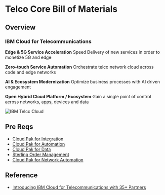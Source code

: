 # Telco Core Bill of Materials


## Overview

### IBM Cloud for Telecommunications 

**Edge & 5G Service Acceleration**
    Speed Delivery of new services in order to monetize 5G and edge

**Zero-touch Service Automation**
    Orchestrate telco network cloud across code and edge networks

**AI & Ecosystem Modernization**
    Optimize business processes with AI driven engagement

**Open Hybrid Cloud Platform / Ecosystem**
    Gain a single point of control across networks, apps, devices and data

![IBM Telco Cloud](../files/telco-cloud/IBM_Cloud_For_Telco.jpeg)


## Pre Reqs 

- [Cloud Pak for Integration](https://www.ibm.com/cloud/cloud-pak-for-integration)
- [Cloud Pak for Automation](https://www.ibm.com/cloud/cloud-pak-for-business-automation)
- [Cloud Pak for Data](https://www.ibm.com/products/cloud-pak-for-data)
- [Sterling Order Management](https://www.ibm.com/docs/en/order-management?topic=overview-product)
- [Cloud Pak for Network Automation](https://www.ibm.com/cloud/cloud-pak-for-network-automation)

## Reference
- [Introducing IBM Cloud for Telecommunications with 35+ Partners](https://newsroom.ibm.com/Introducing-IBM-Cloud-for-Telecommunications-with-35-Partners-Committed-to-Join-IBMs-Ecosystem-and-Help-Drive-Business-Transformation)